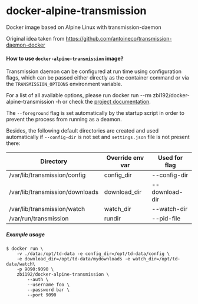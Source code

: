 # docker-alpine-transmission
Docker image based on Alpine Linux with transmission-daemon

Original idea taken from https://github.com/antoineco/transmission-daemon-docker

#### How to use `docker-alpine-transmission` image?

Transmission daemon can be configured at run time using configuration flags, which can be passed either directly as the container command or via the `TRANSMISSION_OPTIONS` environment variable.

For a list of all available options, please run docker run --rm zbi192/docker-alpine-transmission -h or check the [project documentation](https://trac.transmissionbt.com/).

The `--foreground` flag is set automatically by the startup script in order to prevent the process from running as a deamon.

Besides, the following default directories are created and used automatically if `--config-dir` is not set and `settings.json` file is not present there:

Directory | Override env var | Used for flag
----------|------------------|--------------
/var/lib/transmission/config | config_dir | --config-dir
/var/lib/transmission/downloads | download_dir | --download-dir
/var/lib/transmission/watch | watch_dir | --watch-dir
/var/run/transmission | rundir| --pid-file

##### Example usage
```
$ docker run \
    -v ./data:/opt/td-data -e config_dir=/opt/td-data/config \
    -e download_dir=/opt/td-data/mydownloads -e watch_dir=/opt/td-data/watch\
    -p 9090:9090 \
    zbi192/docker-alpine-transmission \
        --auth \
        --username foo \
        --password bar \
        --port 9090
```     
